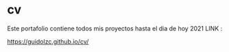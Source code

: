 # cv


Este portafolio contiene todos mis proyectos hasta el dia de hoy 2021
LINK :

https://guidolzc.github.io/cv/
